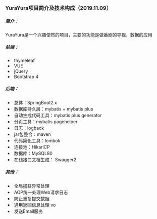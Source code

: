 ### YuraYura项目简介及技术构成（2019.11.09）



##### 简介：

​	YuraYura是一个兴趣使然的项目，主要的功能是做番剧的导视，数据的应用



##### 前端：

- ​	thymeleaf
- ​	VUE
- ​	jQuery
- ​	Bootstrap 4

##### 后端：

- ​	总体：SpringBoot2.x
- ​	数据库持久层：mybatis + mybatis plus
- ​	自动生成代码工具：mybatis plus generator
- ​        分页工具：mybatis pagehelper
- ​	日志：logback
- ​	 jar包整合：maven
- ​        代码简化工具：lombok
- ​        连接池：HikariCP
- ​        数据库：MySQL80
- ​        在线接口文档生成： Swagger2

##### 其他：

- ​	全局捕获异常处理
- ​	AOP统一处理Web请求日志
- ​        防止重复提交数据
- ​	通用返回信息处理 vo
- ​        发送Email服务
